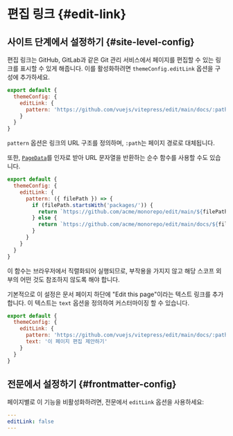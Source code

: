 # 편집 링크 {#edit-link}

## 사이트 단계에서 설정하기 {#site-level-config}

편집 링크는 GitHub, GitLab과 같은 Git 관리 서비스에서 페이지를 편집할 수 있는 링크를 표시할 수 있게 해줍니다. 이를 활성화하려면 `themeConfig.editLink` 옵션을 구성에 추가하세요.

```js
export default {
  themeConfig: {
    editLink: {
      pattern: 'https://github.com/vuejs/vitepress/edit/main/docs/:path'
    }
  }
}
```

`pattern` 옵션은 링크의 URL 구조를 정의하며, `:path`는 페이지 경로로 대체됩니다.

또한, [`PageData`](./runtime-api#usedata)를 인자로 받아 URL 문자열을 반환하는 순수 함수를 사용할 수도 있습니다.

```js
export default {
  themeConfig: {
    editLink: {
      pattern: ({ filePath }) => {
        if (filePath.startsWith('packages/')) {
          return `https://github.com/acme/monorepo/edit/main/${filePath}`
        } else {
          return `https://github.com/acme/monorepo/edit/main/docs/${filePath}`
        }
      }
    }
  }
}
```

이 함수는 브라우저에서 직렬화되어 실행되므로, 부작용을 가지지 않고 해당 스코프 외부의 어떤 것도 참조하지 않도록 해야 합니다.

기본적으로 이 설정은 문서 페이지 하단에 "Edit this page"이라는 텍스트 링크를 추가합니다. 이 텍스트는 `text` 옵션을 정의하여 커스터마이징 할 수 있습니다.

```js
export default {
  themeConfig: {
    editLink: {
      pattern: 'https://github.com/vuejs/vitepress/edit/main/docs/:path',
      text: '이 페이지 편집 제안하기'
    }
  }
}
```

## 전문에서 설정하기 {#frontmatter-config}

페이지별로 이 기능을 비활성화하려면, 전문에서 `editLink` 옵션을 사용하세요:

```yaml
---
editLink: false
---
```
